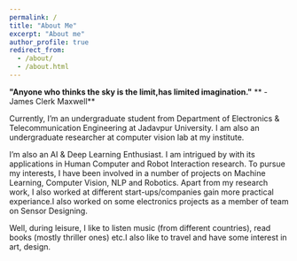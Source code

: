 ```yaml
---
permalink: /
title: "About Me"
excerpt: "About me"
author_profile: true
redirect_from: 
  - /about/
  - /about.html
---
```


**"Anyone who thinks the sky is the limit,has limited imagination."**
                                                           **  - James Clerk Maxwell**

Currently, I’m an undergraduate student from Department of Electronics & Telecommunication Engineering at Jadavpur University. I am also an undergraduate researcher at computer vision lab at my institute. 

I’m also an AI & Deep Learning Enthusiast. I am intrigued by with its applications in Human Computer and Robot Interaction research. To pursue my interests, I have been involved in a number of projects on Machine Learning, Computer Vision, NLP and Robotics. Apart from my research work, I also worked at different start-ups/companies gain more practical experiance.I also worked on some electronics projects as a member of team on Sensor Designing.

Well, during leisure, I like to listen music (from different countries), read books (mostly thriller ones) etc.I also like to travel and have some interest in art, design.







